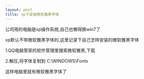 ```yaml
---
layout: post
title: xp下安装微软雅黑字体
---
```


公司用的电脑是xp操作系统,自己也懒得换win7了

xp默认不带微软雅黑字体的,这里记录下自己怎样安装的微软雅黑字体

1.QQ电脑管家的软件管理里搜索微软雅黑,下载

2.解压,将字体复制到 C:\WINDOWS\Fonts

这样电脑里就有微软雅黑字体了
